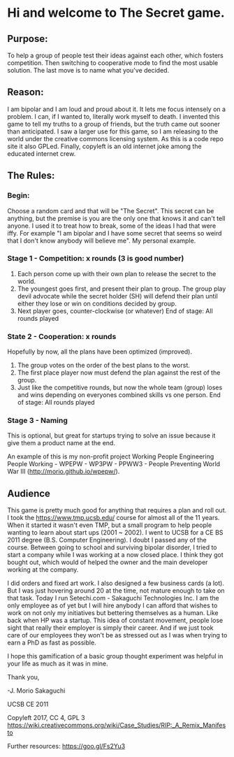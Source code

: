# Hi and welcome to The Secret game.

## Purpose:
To help a group of people test their ideas against each other, which fosters competition. Then switching to cooperative mode to find the most usable solution. The last move is to name what you've decided.

## Reason:
I am bipolar and I am loud and proud about it. It lets me focus intensely on a problem. I can, if I wanted to, literally work myself to death. I invented this game to tell my truths to a group of friends, but the truth came out sooner than anticipated. I saw a larger use for this game, so I am releasing to the world under the creative commons licensing system. As this is a code repo site it also GPLed. Finally, copyleft is an old internet joke among the educated internet crew.

## The Rules:
### Begin:
  Choose a random card and that will be "The Secret". This secret can be anything, but the premise is you are the only one that knows it and can't tell anyone. I used it to treat how to break, some of the ideas I had that were iffy. For example "I am bipolar and I have some secret that seems so weird that I don't know anybody will believe me". My personal example.

### Stage 1 - Competition: x rounds (3 is good number)
1. Each person come up with their own plan to release the secret to the world.
2. The youngest goes first, and present their plan to group. The group play devil advocate while the secret holder (SH) will defend their plan until either they lose or win on conditions decided by group.
3. Next player goes, counter-clockwise (or whatever)
End of stage: All rounds played

### State 2 - Cooperation: x rounds
Hopefully by now, all the plans have been optimized (improved).
1. The group votes on the order of the best plans to the worst. 
2. The first place player now must defend the plan against the rest of the group.
3. Just like the competitive rounds, but now the whole team (group) loses and wins depending on everyones combined skills vs one person.
End of stage: All rounds played

### Stage 3 - Naming
This is optional, but great for startups trying to solve an issue because it give them a product name at the end.

An example of this is my non-profit project Working People Engineering People Working - WPEPW - WP3PW - PPWW3 - People Preventing World War III (http://morio.github.io/wpepw/).

## Audience
This game is pretty much good for anything that requires a plan and roll out. I took the https://www.tmp.ucsb.edu/ course for almost all of the 11 years. When it started it wasn't even TMP, but a small program to help people wanting to learn about start ups (2001 ~ 2002). I went to UCSB for a CE BS 2011 degree (B.S. Computer Engineering). I doubt I passed any of the course. Between going to school and surviving bipolar disorder, I tried to start a company while I was working at a now closed place. I think they got bought out, which would of helped the owner and the main developer working at the company. 

I did orders and fixed art work. I also designed a few business cards (a lot). But I was just hovering around 20 at the time, not mature enough to take on that task. Today I run Setechi.com - Sakaguchi Technologies Inc. I am the only employee as of yet but I will hire anybody I can afford that wishes to work on not only my initiatives but bettering themselves as a human. Like back when HP was a startup. This idea of constant movement, people lose sight that really their employer is simply their career. And if we just took care of our employees they won't be as stressed out as I was when trying to earn a PhD as fast as possible.

I hope this gamification of a basic group thought experiment was helpful in your life as much as it was in mine.

Thank you,

-J. Morio Sakaguchi

UCSB CE 2011

Copyleft 2017, CC 4, GPL 3 
https://wiki.creativecommons.org/wiki/Case_Studies/RIP:_A_Remix_Manifesto

Further resources:
https://goo.gl/Fs2Yu3
